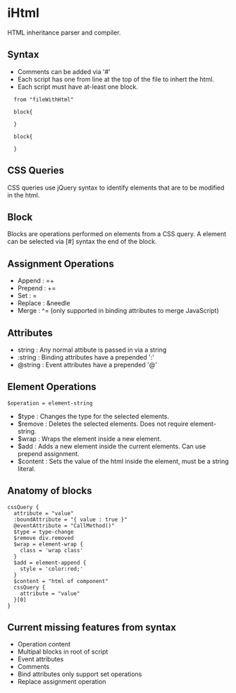 # iHtml
HTML inheritance parser and compiler.

## Syntax
* Comments can be added via '#'
* Each script has one from line at the top of the file to inhert the html.
* Each script must have at-least one block.
```
  from "fileWithHtml"

  block{

  }

  block{

  }
```

## CSS Queries
CSS queries use jQuery syntax to identify elements that are to be modified in the html.

## Block
Blocks are operations performed on elements from a CSS query. A element can be selected via [#] syntax the end of the block.

## Assignment Operations
* Append : =+
* Prepend : +=
* Set : =
* Replace : &needle
* Merge : ^= (only supported in binding attributes to merge JavaScript)

## Attributes
* string : Any normal attibute is passed in via a string
* :string : Binding attributes have a prepended ':'
* @string : Event attributes have a prepended '@'

## Element Operations
`$operation = element-string`
* $type : Changes the type for the selected elements.
* $remove : Deletes the selected elements. Does not require element-string.
* $wrap : Wraps the element inside a new element.
* $add : Adds a new element inside the current elements. Can use prepend assignment.
* $content : Sets the value of the html inside the element, must be a string literal.

## Anatomy of blocks
```
cssQuery {
  attribute = "value"
  :boundAttribute = "{ value : true }"
  @eventAttribute = "CallMethod()"
  $type = type-change
  $remove div.removed
  $wrap = element-wrap { 
    class = 'wrap class'
  }
  $add = element-append {
    style = 'color:red;'
  }
  $content = "html of component"
  cssQuery {
    attribute = "value"
  }[0] 
}
```

## Current missing features from syntax
* Operation content
* Multipal blocks in root of script
* Event attributes
* Comments
* Bind attributes only support set operations
* Replace assignment operation